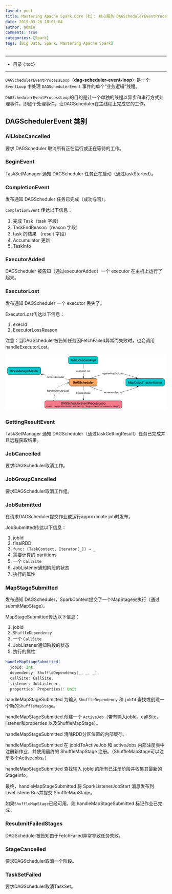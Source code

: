 ```yaml
---
layout: post
title: Mastering Apache Spark Core（七）： 核心服务 DAGSchedulerEventProcessLoop
date: 2019-03-26 18:01:04
author: admin
comments: true
categories: [Spark]
tags: [Big Data, Spark, Mastering Apache Spark]
---
```




<!-- more -->

------




* 目录
{:toc}


------

`DAGSchedulerEventProcessLoop`（**dag-scheduler-event-loop**）是一个`EventLoop` 中处理 `DAGSchedulerEvent` 事件的单个“业务逻辑”线程。

`DAGSchedulerEventProcessLoop`的目的是让一个单独的线程以异步和串行方式处理事件，即逐个处理事件，让DAGScheduler在主线程上完成它的工作。

## DAGSchedulerEvent 类别

### AllJobsCancelled

要求 DAGScheduler 取消所有正在运行或正在等待的工作。

### BeginEvent

TaskSetManager 通知 DAGScheduler 任务正在启动（通过taskStarted）。

### CompletionEvent

发布通知 DAGScheduler 任务已完成（成功与否）。

`CompletionEvent` 传达以下信息：

1. 完成 Task（task 字段）
2. TaskEndReason（reason 字段）
3. task 的结果 （result 字段）
4. Accumulator 更新
5. TaskInfo

### ExecutorAdded

DAGScheduler 被告知（通过executorAdded）一个 executor 在主机上运行了起来。

### ExecutorLost

发布通知 DAGScheduler 一个 executor 丢失了。

ExecutorLost传达以下信息：

1. execId
2. ExecutorLossReason

注意：当DAGScheduler被告知任务因FetchFailed异常而失败时，也会调用handleExecutorLost。

[![](/images/posts/dagscheduler-handleExecutorLost.png)](/images/posts/dagscheduler-handleExecutorLost.png)

### GettingResultEvent

TaskSetManager 通知 DAGScheduler（通过taskGettingResult）任务已完成并且远程获取结果。

### JobCancelled

要求DAGScheduler取消工作。

### JobGroupCancelled

要求DAGScheduler取消工作组。

### JobSubmitted

在请求DAGScheduler提交作业或运行approximate job时发布。

JobSubmitted传达以下信息：

1. jobId
2. finalRDD
3. `func: (TaskContext, Iterator[_]) ⇒ _`
4. 需要计算的 partitions
5. 一个 `CallSite`
6. JobListener通知阶段的状态
7. 执行的属性

### MapStageSubmitted

发布通知 DAGScheduler，SparkContext提交了一个MapStage来执行（通过submitMapStage）。

MapStageSubmitted传达以下信息：

1. jobId
2. `ShuffleDependency`
3. 一个 `CallSite`
4. JobListener通知阶段的状态
5. 执行的属性

```scala
handleMapStageSubmitted(
  jobId: Int,
  dependency: ShuffleDependency[_, _, _],
  callSite: CallSite,
  listener: JobListener,
  properties: Properties): Unit
```

handleMapStageSubmitted 为输入 `ShuffleDependency` 和 `jobId` 查找或创建一个新的`ShuffleMapStage`。

handleMapStageSubmitted 创建一个 `ActiveJob`（带有输入jobId，callSite，listener和properties 以及ShuffleMapStage）。

handleMapStageSubmitted 清除RDD分区位置的内部缓存。

handleMapStageSubmitted 在 jobIdToActiveJob 和 activeJobs 内部注册表中注册新作业，并使用最终的 ShuffleMapStage 注册。（ShuffleMapStage可以注册多个ActiveJobs。）

handleMapStageSubmitted 查找输入 jobId 的所有已注册阶段并收集其最新的 StageInfo。

最终，handleMapStageSubmitted 将 SparkListenerJobStart 消息发布到 LiveListenerBus并提交 ShuffleMapStage。

如果`ShuffleMapStage`已经可用，则 handleMapStageSubmitted 标记作业已完成。

### ResubmitFailedStages

DAGScheduler被告知由于FetchFailed异常导致任务失败。

### StageCancelled

要求DAGScheduler取消一个阶段。

### TaskSetFailed

要求DAGScheduler取消TaskSet。







